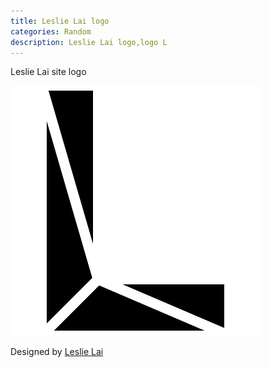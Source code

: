 ```yaml
---
title: Leslie Lai logo
categories: Random
description: Leslie Lai logo,logo L
---
```


Leslie Lai site logo

![logo L](/assets/posts-img/20180519/LeslieLai-logo.png)

Designed by [Leslie Lai](https://lcr.github.io/)